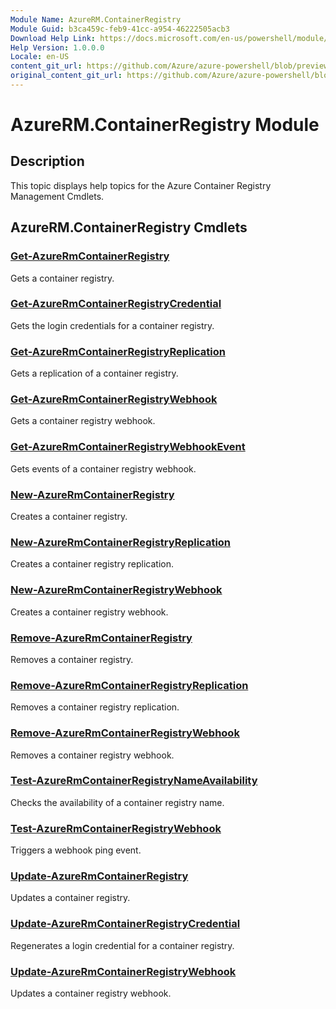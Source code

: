 ```yaml
---
Module Name: AzureRM.ContainerRegistry
Module Guid: b3ca459c-feb9-41cc-a954-46222505acb3
Download Help Link: https://docs.microsoft.com/en-us/powershell/module/azurerm.containerregistry
Help Version: 1.0.0.0
Locale: en-US
content_git_url: https://github.com/Azure/azure-powershell/blob/preview/src/ResourceManager/ContainerRegistry/Commands.ContainerRegistry/help/AzureRM.ContainerRegistry.md
original_content_git_url: https://github.com/Azure/azure-powershell/blob/preview/src/ResourceManager/ContainerRegistry/Commands.ContainerRegistry/help/AzureRM.ContainerRegistry.md
---
```


# AzureRM.ContainerRegistry Module
## Description
This topic displays help topics for the Azure Container Registry Management Cmdlets.

## AzureRM.ContainerRegistry Cmdlets
### [Get-AzureRmContainerRegistry](Get-AzureRmContainerRegistry.md)
Gets a container registry.

### [Get-AzureRmContainerRegistryCredential](Get-AzureRmContainerRegistryCredential.md)
Gets the login credentials for a container registry.

### [Get-AzureRmContainerRegistryReplication](Get-AzureRmContainerRegistryReplication.md)
Gets a replication of a container registry.

### [Get-AzureRmContainerRegistryWebhook](Get-AzureRmContainerRegistryWebhook.md)
Gets a container registry webhook.

### [Get-AzureRmContainerRegistryWebhookEvent](Get-AzureRmContainerRegistryWebhookEvent.md)
Gets events of a container registry webhook.

### [New-AzureRmContainerRegistry](New-AzureRmContainerRegistry.md)
Creates a container registry.

### [New-AzureRmContainerRegistryReplication](New-AzureRmContainerRegistryReplication.md)
Creates a container registry replication.

### [New-AzureRmContainerRegistryWebhook](New-AzureRmContainerRegistryWebhook.md)
Creates a container registry webhook.

### [Remove-AzureRmContainerRegistry](Remove-AzureRmContainerRegistry.md)
Removes a container registry.

### [Remove-AzureRmContainerRegistryReplication](Remove-AzureRmContainerRegistryReplication.md)
Removes a container registry replication.

### [Remove-AzureRmContainerRegistryWebhook](Remove-AzureRmContainerRegistryWebhook.md)
Removes a container registry webhook.

### [Test-AzureRmContainerRegistryNameAvailability](Test-AzureRmContainerRegistryNameAvailability.md)
Checks the availability of a container registry name.

### [Test-AzureRmContainerRegistryWebhook](Test-AzureRmContainerRegistryWebhook.md)
Triggers a webhook ping event.

### [Update-AzureRmContainerRegistry](Update-AzureRmContainerRegistry.md)
Updates a container registry.

### [Update-AzureRmContainerRegistryCredential](Update-AzureRmContainerRegistryCredential.md)
Regenerates a login credential for a container registry.

### [Update-AzureRmContainerRegistryWebhook](Update-AzureRmContainerRegistryWebhook.md)
Updates a container registry webhook.


